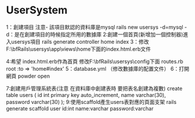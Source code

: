 UserSystem
==========

1：創建項目 注意- 該項目默認的資料庫是mysql
rails new usersys -d=mysql
-d：是在創建項目的時候指定所用的數據庫
2:創建一個首頁(新增加一個控制器)進入usersys項目
rails generate controller home index
3：修改 F:\bfRails\usersys\app\views\home下面的index.html.erb文件

4:希望 index.html.erb作為首頁
修改F:\bfRails\usersys\config下面 routes.rb
 root :to => 'home#index'
5：database.yml （修改數據庫的配置文件）
6：打開網頁 powder open



7:創建用戶管理系統表(注意 在資料庫中創建表時 要把表名創建為複數)
 create table users
(
  id int primary key auto_increment,
 name varchar(30),
 password varchar(30)
);
9:使用scaffold產生users表對應的頁面支架
rails generate scaffold user id:int name:varchar password:varchar
